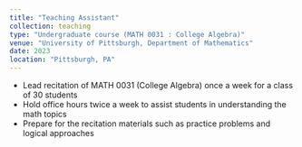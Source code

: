 ```yaml
---
title: "Teaching Assistant"
collection: teaching
type: "Undergraduate course (MATH 0031 : College Algebra)"
venue: "University of Pittsburgh, Department of Mathematics"
date: 2023
location: "Pittsburgh, PA"
---
```


- Lead recitation of MATH 0031 (College Algebra) once a week for a class of 30 students
- Hold office hours twice a week to assist students in understanding the math topics
- Prepare for the recitation materials such as practice problems and logical approaches
